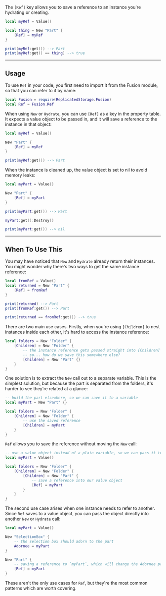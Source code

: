 The `[Ref]` key allows you to save a reference to an instance you're hydrating
or creating.

```Lua
local myRef = Value()

local thing = New "Part" {
    [Ref] = myRef
}

print(myRef:get()) --> Part
print(myRef:get() == thing) --> true
```

-----

## Usage

To use `Ref` in your code, you first need to import it from the Fusion module,
so that you can refer to it by name:

```Lua linenums="1" hl_lines="2"
local Fusion = require(ReplicatedStorage.Fusion)
local Ref = Fusion.Ref
```

When using `New` or `Hydrate`, you can use `[Ref]` as a key in the property
table. It expects a value object to be passed in, and it will save a reference
to the instance in that object:

```Lua
local myRef = Value()

New "Part" {
    [Ref] = myRef
}

print(myRef:get()) --> Part
```

When the instance is cleaned up, the value object is set to nil to avoid memory
leaks:

```Lua
local myPart = Value()

New "Part" {
    [Ref] = myPart
}

print(myPart:get()) --> Part

myPart:get():Destroy()

print(myPart:get()) --> nil
```

-----

## When To Use This

You may have noticed that `New` and `Hydrate` already return their instances.
You might wonder why there's two ways to get the same instance reference:

```Lua
local fromRef = Value()
local returned = New "Part" {
    [Ref] = fromRef
}

print(returned) --> Part
print(fromRef:get()) --> Part

print(returned == fromRef:get()) --> true
```

There are two main use cases. Firstly, when you're using `[Children]` to nest
instances inside each other, it's hard to access the instance reference:

```Lua
local folders = New "Folder" {
    [Children] = New "Folder" {
        -- the instance reference gets passed straight into [Children]
        -- so... how do we save this somewhere else?
        [Children] = New "Part" {}
    }
}
```

One solution is to extract the `New` call out to a separate variable. This is
the simplest solution, but because the part is separated from the folders, it's
harder to see they're related at a glance:

```Lua
-- build the part elsewhere, so we can save it to a variable
local myPart = New "Part" {}

local folders = New "Folder" {
    [Children] = New "Folder" {
        -- use the saved reference
        [Children] = myPart
    }
}
```

`Ref` allows you to save the reference without moving the `New` call:

```Lua
-- use a value object instead of a plain variable, so we can pass it to `Ref`
local myPart = Value()

local folders = New "Folder" {
    [Children] = New "Folder" {
        [Children] = New "Part" {
            -- save a reference into our value object
            [Ref] = myPart
        }
    }
}
```

The second use case arises when one instance needs to refer to another. Since
`Ref` saves to a value object, you can pass the object directly into another
`New` or `Hydrate` call:

```Lua
local myPart = Value()

New "SelectionBox" {
    -- the selection box should adorn to the part
    Adornee = myPart
}

New "Part" {
    -- saving a reference to `myPart`, which will change the Adornee prop above
    [Ref] = myPart
}
```

These aren't the only use cases for `Ref`, but they're the most common patterns
which are worth covering.